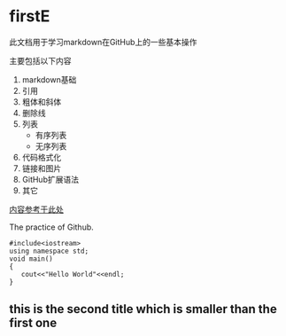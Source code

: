 # firstE
此文档用于学习markdown在GitHub上的一些基本操作

主要包括以下内容
1. markdown基础
2. 引用
3. 粗体和斜体
4. 删除线
5. 列表
    - 有序列表
    - 无序列表
6. 代码格式化
7. 链接和图片
8. GitHub扩展语法
9. 其它

[内容参考于此处](https://www.yaosansi.com/post/markdown-on-github/)

The practice of Github.
```
#include<iostream>
using namespace std;
void main()
{
   cout<<"Hello World"<<endl;
}
```



## this is the second title which is smaller than the first one
